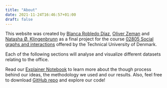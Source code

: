 ```yaml
---
title: "About"
date: 2021-11-24T16:46:57+01:00
draft: false
---
```


This website was created by [Blanca Robledo Díaz](https://github.com/Blankuca), [Oliver Zeman](https://github.com/oliverzeman9) and [Natasha Ø. Klingenbrunn](https://github.com/nklingen) as a final project for the course [02805 Social graphs and interactions](https://github.com/SocialComplexityLab/socialgraphs2021/wiki) offered by the Technical University of Denmark.


Each of the following sections will analyse and visualize different datasets relating to the office.

Read our [Explainer Notebook](https://nbviewer.org/github/nklingen/SocialGraphsProject/blob/main/Explainer_Notebook.ipynb) to learn more about the though process behind our ideas, the methodology we used and our results. Also, feel free to download [GitHub repo](https://github.com/nklingen/SocialGraphsProject) and explore our code!

